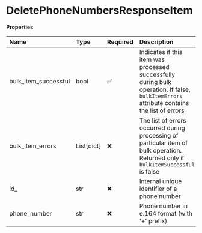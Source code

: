 # DeletePhoneNumbersResponseItem

**Properties**

| Name                 | Type       | Required | Description                                                                                                                               |
| :------------------- | :--------- | :------- | :---------------------------------------------------------------------------------------------------------------------------------------- |
| bulk_item_successful | bool       | ✅       | Indicates if this item was processed successfully during bulk operation. If false, `bulkItemErrors` attribute contains the list of errors |
| bulk_item_errors     | List[dict] | ❌       | The list of errors occurred during processing of particular item of bulk operation. Returned only if `bulkItemSuccessful` is false        |
| id\_                 | str        | ❌       | Internal unique identifier of a phone number                                                                                              |
| phone_number         | str        | ❌       | Phone number in e.164 format (with '+' prefix)                                                                                            |

<!-- This file was generated by liblab | https://liblab.com/ -->
